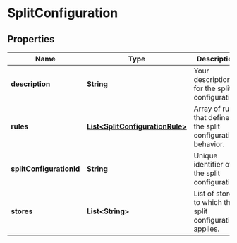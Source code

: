 

# SplitConfiguration


## Properties

| Name | Type | Description | Notes |
|------------ | ------------- | ------------- | -------------|
|**description** | **String** | Your description for the split configuration. |  |
|**rules** | [**List&lt;SplitConfigurationRule&gt;**](SplitConfigurationRule.md) | Array of rules that define the split configuration behavior. |  |
|**splitConfigurationId** | **String** | Unique identifier of the split configuration. |  [optional] [readonly] |
|**stores** | **List&lt;String&gt;** | List of stores to which the split configuration applies. |  [optional] |



